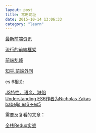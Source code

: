 ```yaml
---
layout: post
title: 常用网址
date: 2015-10-14 13:06:33
category: "learn"
---
```


[最新前端资讯](http://www.smashingmagazine.com/)  

[流行的前端框架](https://scotch.io/)  

[前端乱炖](http://www.html-js.com/)  

[知乎.前端外刊](http://zhuanlan.zhihu.com/FrontendMagazine)  

es 6相关:

[JS特性、语义、缺陷](http://jsrocks.org/)  
[Understanding ES6作者为Nicholas Zakas](https://leanpub.com/understandinges6/read/)  
[babeljs es6->es5](http://babeljs.io/docs/learn-es2015/)  

需要反复看的文章：

[全栈Redux实战 ](http://blog.kazaff.me/2015/10/08/%5B%E8%AF%91%5D%E5%85%A8%E6%A0%88Redux%E5%AE%9E%E6%88%98/)


